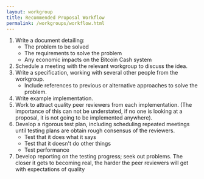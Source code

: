 ```yaml
---
layout: workgroup
title: Recommended Proposal Workflow
permalink: /workgroups/workflow.html
---
```


1. Write a document detailing:
    - The problem to be solved
    - The requirements to solve the problem
    - Any economic impacts on the Bitcoin Cash system
2. Schedule a meeting with the relevant workgroup to discuss the idea.
3. Write a specification, working with several other people from the workgroup.
    - Include references to previous or alternative approaches to solve the problem.
4. Write example implementation.
5. Work to attract quality peer reviewers from each implementation. (The importance of this can not be understated, if no one is looking at a proposal, it is not going to be implemented anywhere).
6. Develop a rigorous test plan, including scheduling repeated meetings until testing plans are obtain rough consensus of the reviewers.
    - Test that it does what it says
    - Test that it doesn't do other things
    - Test performance
7. Develop reporting on the testing progress; seek out problems. The closer it gets to becoming real, the harder the peer reviewers will get with expectations of quality
